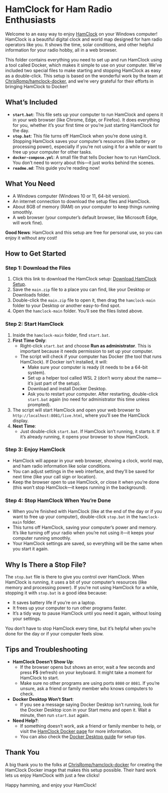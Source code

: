 # HamClock for Ham Radio Enthusiasts

Welcome to an easy way to enjoy [HamClock](https://www.clearskyinstitute.com/ham/HamClock/) on your Windows computer! HamClock is a beautiful digital clock and world map designed for ham radio operators like you. It shows the time, solar conditions, and other helpful information for your radio hobby, all in a web browser.

This folder contains everything you need to set up and run HamClock using a tool called Docker, which makes it simple to use on your computer. We’ve included two special files to make starting and stopping HamClock as easy as a double-click. This setup is based on the wonderful work by the team at [ChrisRomp/hamclock-docker](https://github.com/ChrisRomp/hamclock-docker), and we’re very grateful for their efforts in bringing HamClock to Docker!

## What’s Included
- **`start.bat`**: This file sets up your computer to run HamClock and opens it in your web browser (like Chrome, Edge, or Firefox). It does everything for you, whether it’s your first time or you’re just starting HamClock for the day.
- **`stop.bat`**: This file turns off HamClock when you’re done using it. Stopping HamClock saves your computer’s resources (like battery or processing power), especially if you’re not using it for a while or want to free up your computer for other tasks.
- **`docker-compose.yml`**: A small file that tells Docker how to run HamClock. You don’t need to worry about this—it just works behind the scenes.
- **`readme.md`**: This guide you’re reading now!

## What You Need
- A Windows computer (Windows 10 or 11, 64-bit version).
- An internet connection to download the setup files and HamClock.
- About 8GB of memory (RAM) on your computer to keep things running smoothly.
- A web browser (your computer’s default browser, like Microsoft Edge, will work fine).

**Good News**: HamClock and this setup are free for personal use, so you can enjoy it without any cost!

## How to Get Started

### Step 1: Download the Files
1. Click this link to download the HamClock setup: [Download HamClock Setup](https://github.com/temetvince/hamclock/archive/refs/heads/main.zip).
2. Save the `main.zip` file to a place you can find, like your Desktop or Downloads folder.
3. Double-click the `main.zip` file to open it, then drag the `hamclock-main` folder to your Desktop or another easy-to-find spot.
4. Open the `hamclock-main` folder. You’ll see the files listed above.

### Step 2: Start HamClock
1. Inside the `hamclock-main` folder, find `start.bat`.
2. **First Time Only**:
   - Right-click `start.bat` and choose **Run as administrator**. This is important because it needs permission to set up your computer.
   - The script will check if your computer has Docker (the tool that runs HamClock). If Docker isn’t installed, it will:
     - Make sure your computer is ready (it needs to be a 64-bit system).
     - Set up a helper tool called WSL 2 (don’t worry about the name—it’s just part of the setup).
     - Download and install Docker Desktop.
     - Ask you to restart your computer. After restarting, double-click `start.bat` again (no need for administrator this time unless prompted).
3. The script will start HamClock and open your web browser to `http://localhost:8081/live.html`, where you’ll see the HamClock display.
4. **Next Time**:
   - Just double-click `start.bat`. If HamClock isn’t running, it starts it. If it’s already running, it opens your browser to show HamClock.

### Step 3: Enjoy HamClock
- HamClock will appear in your web browser, showing a clock, world map, and ham radio information like solar conditions.
- You can adjust settings in the web interface, and they’ll be saved for next time (like your call sign or location).
- Keep the browser open to use HamClock, or close it when you’re done (this won’t stop HamClock—it keeps running in the background).

### Step 4: Stop HamClock When You’re Done
- When you’re finished with HamClock (like at the end of the day or if you want to free up your computer), double-click `stop.bat` in the `hamclock-main` folder.
- This turns off HamClock, saving your computer’s power and memory. It’s like turning off your radio when you’re not using it—it keeps your computer running smoothly.
- Your HamClock settings are saved, so everything will be the same when you start it again.

## Why Is There a Stop File?
The `stop.bat` file is there to give you control over HamClock. When HamClock is running, it uses a bit of your computer’s resources (like memory and processing power). If you’re not using HamClock for a while, stopping it with `stop.bat` is a good idea because:
- It saves battery life if you’re on a laptop.
- It frees up your computer to run other programs faster.
- It’s a tidy way to pause HamClock until you need it again, without losing your settings.

You don’t have to stop HamClock every time, but it’s helpful when you’re done for the day or if your computer feels slow.

## Tips and Troubleshooting
- **HamClock Doesn’t Show Up**:
  - If the browser opens but shows an error, wait a few seconds and press **F5** (refresh) on your keyboard. It might take a moment for HamClock to start.
  - Make sure no other programs are using ports `8080` or `8081`. If you’re unsure, ask a friend or family member who knows computers to check.
- **Docker Desktop Won’t Start**:
  - If you see a message saying Docker Desktop isn’t running, look for the Docker Desktop icon in your Start menu and open it. Wait a minute, then run `start.bat` again.
- **Need Help?**:
  - If something doesn’t work, ask a friend or family member to help, or visit the [HamClock Docker page](https://github.com/ChrisRomp/hamclock-docker) for more information.
  - You can also check the [Docker Desktop guide](https://docs.docker.com/desktop/windows/install/) for setup tips.

## Thank You
A big thank you to the folks at [ChrisRomp/hamclock-docker](https://github.com/ChrisRomp/hamclock-docker) for creating the HamClock Docker image that makes this setup possible. Their hard work lets us enjoy HamClock with just a few clicks!

Happy hamming, and enjoy your HamClock!
